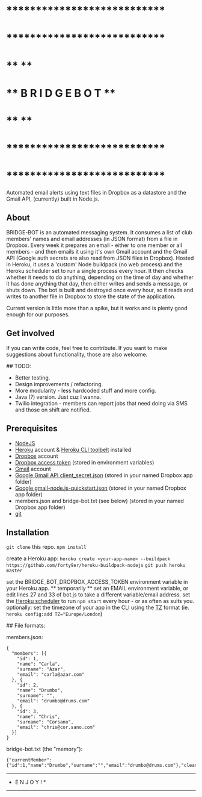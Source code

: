 # ***************************
# ***************************
# **                       **
# **  B R I D G E   B O T  **
# **                       **
# ***************************
# ***************************

Automated email alerts using text files in Dropbox as a datastore and the Gmail API, (currently) built in Node.js.


## About

BRIDGE-BOT is an automated messaging system. It consumes a list of club members' names and email addresses (in JSON format) from a file in Dropbox. Every week it prepares an email - either to one member or all members - and then emails it using it's own Gmail account and the Gmail API (Google auth secrets are also read from JSON files in Dropbox). Hosted in Heroku, it uses a 'custom' Node buildpack (no web process) and the Heroku scheduler set to run a single process every hour. It then checks whether it needs to do anything, depending on the time of day and whether it has done anything that day, then either writes and sends a message, or shuts down. The bot is built and destroyed once every hour, so it reads and writes to another file in Dropbox to store the state of the application.

Current version is little more than a spike, but it works and is plenty good enough for our purposes.


## Get involved

If you can write code, feel free to contribute. If you want to make suggestions about functionality, those are also welcome.


## TODO: 

* Better testing.
* Design improvements / refactoring.
* More modularity - less hardcoded stuff and more config.
* Java (?) version. Just cuz I wanna.
* Twilio integration - members can report jobs that need doing via SMS and those on shift are notified.


## Prerequisites

* [NodeJS](https://nodejs.org/en/)
* [Heroku](http://www.heroku.com) account & [Heroku CLI toolbelt](https://toolbelt.heroku.com/) installed
* [Dropbox](https://www.dropbox.com/) account 
* [Dropbox access token](https://www.dropbox.com/developers) (stored in environment variables)
* [Gmail](https://www.gmail.com) account
* [Google Gmail API client_secret.json](https://console.developers.google.com/flows/enableapi?apiid=gmail&pli=1) (stored in your named Dropbox app folder)
* [Google gmail-node.js-quickstart.json](https://console.developers.google.com/flows/enableapi?apiid=gmail&pli=1) (stored in your named Dropbox app folder)
* members.json and bridge-bot.txt (see below) (stored in your named Dropbox app folder)
* [git](https://git-scm.com/book/en/v2/Getting-Started-Installing-Git)


## Installation

``` git clone ``` this repo.
``` npm install ```

create a Heroku app:
``` heroku create <your-app-name> --buildpack https://github.com/forty9er/heroku-buildpack-nodejs ```
``` git push heroku master ```

set the BRIDGE_BOT_DROPBOX_ACCESS_TOKEN environment variable in your Heroku app.
** temporarily ** set an EMAIL environment variable, or edit lines 27 and 33 of bot.js to take a different variable/email address.
set the [Heroku scheduler](https://elements.heroku.com/addons/scheduler) to run ``` npm start ``` every hour - or as often as suits you.
optionally: set the timezone of your app in the CLI using the [TZ](https://en.wikipedia.org/wiki/List_of_tz_database_time_zones) format (ie. ``` heroku config:add TZ="Europe/London ```)


## File formats:

members.json:

```
{
  "members": [{
    "id": 1,
    "name": "Carla",
    "surname": "Azar",
    "email": "carla@azar.com"
  }, {
    "id": 2,
    "name": "Drumbo",
    "surname": "",
    "email": "drumbo@drums.com"
  }, {
    "id": 3,
    "name": "Chris",
    "surname": "Corsano",
    "email": "chris@cor.sano.com"
  }]
}
```

bridge-bot.txt (the "memory"):

```
{"currentMember":{"id":1,"name":"Drumbo","surname":"","email":"drumbo@drums.com"},"cleaningScheduled":true,"dayTracker":5}
```

*****************
*  E N J O Y !  *
*****************